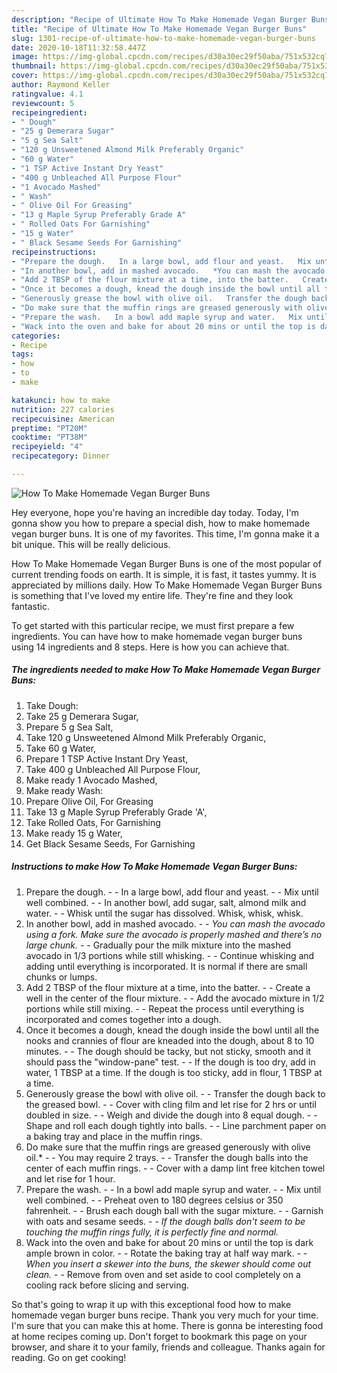 ```yaml
---
description: "Recipe of Ultimate How To Make Homemade Vegan Burger Buns"
title: "Recipe of Ultimate How To Make Homemade Vegan Burger Buns"
slug: 1301-recipe-of-ultimate-how-to-make-homemade-vegan-burger-buns
date: 2020-10-18T11:32:58.447Z
image: https://img-global.cpcdn.com/recipes/d30a30ec29f50aba/751x532cq70/how-to-make-homemade-vegan-burger-buns-recipe-main-photo.jpg
thumbnail: https://img-global.cpcdn.com/recipes/d30a30ec29f50aba/751x532cq70/how-to-make-homemade-vegan-burger-buns-recipe-main-photo.jpg
cover: https://img-global.cpcdn.com/recipes/d30a30ec29f50aba/751x532cq70/how-to-make-homemade-vegan-burger-buns-recipe-main-photo.jpg
author: Raymond Keller
ratingvalue: 4.1
reviewcount: 5
recipeingredient:
- " Dough"
- "25 g Demerara Sugar"
- "5 g Sea Salt"
- "120 g Unsweetened Almond Milk Preferably Organic"
- "60 g Water"
- "1 TSP Active Instant Dry Yeast"
- "400 g Unbleached All Purpose Flour"
- "1 Avocado Mashed"
- " Wash"
- " Olive Oil For Greasing"
- "13 g Maple Syrup Preferably Grade A"
- " Rolled Oats For Garnishing"
- "15 g Water"
- " Black Sesame Seeds For Garnishing"
recipeinstructions:
- "Prepare the dough.   In a large bowl, add flour and yeast.   Mix until well combined.   In another bowl, add sugar, salt, almond milk and water.   Whisk until the sugar has dissolved. Whisk, whisk, whisk."
- "In another bowl, add in mashed avocado.   *You can mash the avocado using a fork. Make sure the avocado is properly mashed and there’s no large chunk.*   Gradually pour the milk mixture into the mashed avocado in 1/3 portions while still whisking.   Continue whisking and adding until everything is incorporated. It is normal if there are small chunks or lumps."
- "Add 2 TBSP of the flour mixture at a time, into the batter.   Create a well in the center of the flour mixture.  Add the avocado mixture in 1/2 portions while still mixing.  Repeat the process until everything is incorporated and comes together into a dough."
- "Once it becomes a dough, knead the dough inside the bowl until all the nooks and crannies of flour are kneaded into the dough, about 8 to 10 minutes.   The dough should be tacky, but not sticky, smooth and it should pass the &#34;window-pane&#34; test.   If the dough is too dry, add in water, 1 TBSP at a time. If the dough is too sticky, add in flour, 1 TBSP at a time."
- "Generously grease the bowl with olive oil.   Transfer the dough back to the greased bowl.   Cover with cling film and let rise for 2 hrs or until doubled in size.   Weigh and divide the dough into 8 equal dough.  Shape and roll each dough tightly into balls.  Line parchment paper on a baking tray and place in the muffin rings."
- "Do make sure that the muffin rings are greased generously with olive oil.*  You may require 2 trays.  Transfer the dough balls into the center of each muffin rings.  Cover with a damp lint free kitchen towel and let rise for 1 hour."
- "Prepare the wash.   In a bowl add maple syrup and water.   Mix until well combined.  Preheat oven to 180 degrees celsius or 350 fahrenheit.   Brush each dough ball with the sugar mixture.  Garnish with oats and sesame seeds.   *If the dough balls don&#39;t seem to be touching the muffin rings fully, it is perfectly fine and normal.*"
- "Wack into the oven and bake for about 20 mins or until the top is dark ample brown in color.   Rotate the baking tray at half way mark.   *When you insert a skewer into the buns, the skewer should come out clean.*   Remove from oven and set aside to cool completely on a cooling rack before slicing and serving."
categories:
- Recipe
tags:
- how
- to
- make

katakunci: how to make 
nutrition: 227 calories
recipecuisine: American
preptime: "PT20M"
cooktime: "PT38M"
recipeyield: "4"
recipecategory: Dinner

---
```



![How To Make Homemade Vegan Burger Buns](https://img-global.cpcdn.com/recipes/d30a30ec29f50aba/751x532cq70/how-to-make-homemade-vegan-burger-buns-recipe-main-photo.jpg)

Hey everyone, hope you're having an incredible day today. Today, I'm gonna show you how to prepare a special dish, how to make homemade vegan burger buns. It is one of my favorites. This time, I'm gonna make it a bit unique. This will be really delicious.



How To Make Homemade Vegan Burger Buns is one of the most popular of current trending foods on earth. It is simple, it is fast, it tastes yummy. It is appreciated by millions daily. How To Make Homemade Vegan Burger Buns is something that I've loved my entire life. They're fine and they look fantastic.


To get started with this particular recipe, we must first prepare a few ingredients. You can have how to make homemade vegan burger buns using 14 ingredients and 8 steps. Here is how you can achieve that.

<!--inarticleads1-->

##### The ingredients needed to make How To Make Homemade Vegan Burger Buns:

1. Take  Dough:
1. Take 25 g Demerara Sugar,
1. Prepare 5 g Sea Salt,
1. Take 120 g Unsweetened Almond Milk Preferably Organic,
1. Take 60 g Water,
1. Prepare 1 TSP Active Instant Dry Yeast,
1. Take 400 g Unbleached All Purpose Flour,
1. Make ready 1 Avocado Mashed,
1. Make ready  Wash:
1. Prepare  Olive Oil, For Greasing
1. Take 13 g Maple Syrup Preferably Grade &#39;A&#39;,
1. Take  Rolled Oats, For Garnishing
1. Make ready 15 g Water,
1. Get  Black Sesame Seeds, For Garnishing




<!--inarticleads2-->

##### Instructions to make How To Make Homemade Vegan Burger Buns:

1. Prepare the dough.  -  - In a large bowl, add flour and yeast.  -  - Mix until well combined.  -  - In another bowl, add sugar, salt, almond milk and water.  -  - Whisk until the sugar has dissolved. Whisk, whisk, whisk.
1. In another bowl, add in mashed avocado.  -  - *You can mash the avocado using a fork. Make sure the avocado is properly mashed and there’s no large chunk.*  -  - Gradually pour the milk mixture into the mashed avocado in 1/3 portions while still whisking.  -  - Continue whisking and adding until everything is incorporated. It is normal if there are small chunks or lumps.
1. Add 2 TBSP of the flour mixture at a time, into the batter.  -  - Create a well in the center of the flour mixture. -  - Add the avocado mixture in 1/2 portions while still mixing. -  - Repeat the process until everything is incorporated and comes together into a dough.
1. Once it becomes a dough, knead the dough inside the bowl until all the nooks and crannies of flour are kneaded into the dough, about 8 to 10 minutes.  -  - The dough should be tacky, but not sticky, smooth and it should pass the &#34;window-pane&#34; test.  -  - If the dough is too dry, add in water, 1 TBSP at a time. If the dough is too sticky, add in flour, 1 TBSP at a time.
1. Generously grease the bowl with olive oil.  -  - Transfer the dough back to the greased bowl.  -  - Cover with cling film and let rise for 2 hrs or until doubled in size.  -  - Weigh and divide the dough into 8 equal dough. -  - Shape and roll each dough tightly into balls. -  - Line parchment paper on a baking tray and place in the muffin rings.
1. Do make sure that the muffin rings are greased generously with olive oil.* -  - You may require 2 trays. -  - Transfer the dough balls into the center of each muffin rings. -  - Cover with a damp lint free kitchen towel and let rise for 1 hour.
1. Prepare the wash.  -  - In a bowl add maple syrup and water.  -  - Mix until well combined. -  - Preheat oven to 180 degrees celsius or 350 fahrenheit.  -  - Brush each dough ball with the sugar mixture. -  - Garnish with oats and sesame seeds.  -  - *If the dough balls don&#39;t seem to be touching the muffin rings fully, it is perfectly fine and normal.*
1. Wack into the oven and bake for about 20 mins or until the top is dark ample brown in color.  -  - Rotate the baking tray at half way mark.  -  - *When you insert a skewer into the buns, the skewer should come out clean.*  -  - Remove from oven and set aside to cool completely on a cooling rack before slicing and serving.




So that's going to wrap it up with this exceptional food how to make homemade vegan burger buns recipe. Thank you very much for your time. I'm sure that you can make this at home. There is gonna be interesting food at home recipes coming up. Don't forget to bookmark this page on your browser, and share it to your family, friends and colleague. Thanks again for reading. Go on get cooking!
